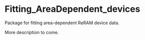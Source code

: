 # Fitting_AreaDependent_devices

Package for fitting area-dependent ReRAM device data. 

More description to come. 
